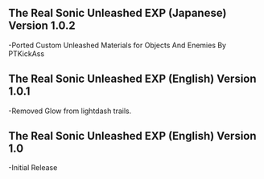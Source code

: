 ## The Real Sonic Unleashed EXP (Japanese) Version 1.0.2

-Ported Custom Unleashed Materials for Objects And Enemies By PTKickAss

## The Real Sonic Unleashed EXP (English) Version 1.0.1
-Removed Glow from lightdash trails.


## The Real Sonic Unleashed EXP (English) Version 1.0
-Initial Release